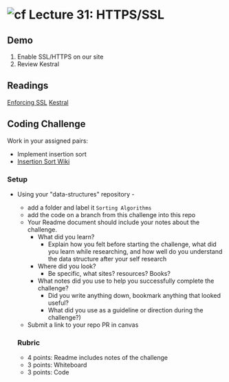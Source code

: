 ![cf](http://i.imgur.com/7v5ASc8.png) Lecture 31: HTTPS/SSL
=====================================


## Demo
1. Enable SSL/HTTPS on our site
2. Review Kestral

## Readings
[Enforcing SSL](https://docs.microsoft.com/en-us/aspnet/core/security/enforcing-ssl)
[Kestral](https://docs.microsoft.com/en-us/aspnet/core/fundamentals/servers/kestrel?tabs=aspnetcore2x)


## Coding Challenge
Work in your assigned pairs:
- Implement insertion sort
- [Insertion Sort Wiki](https://www.wikiwand.com/en/Insertion_sort)

### Setup
- Using your "data-structures" repository -
  - add a folder and label it `Sorting Algorithms`
  - add the code on a branch from this challenge into this repo
  - Your Readme document should include your notes about the challenge.
	- What did you learn? 
		- Explain how you felt before starting the challenge, what did you learn while researching, and how well do you understand the data structure after your self research
	- Where did you look? 
		- Be specific, what sites? resources? Books?
	- What notes did you use to help you successfully complete the challenge? 
		- Did you write anything down, bookmark anything that looked useful? 
		- What did you use as a guideline or direction during the challenge?)
  - Submit a link to your repo PR in canvas
  
  
  ### Rubric
  - 4 points: Readme includes notes of the challenge
  - 3 points: Whiteboard 
  - 3 points: Code